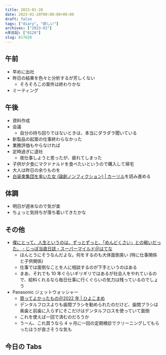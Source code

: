 ```yaml
---
title: 2023-01-20
date: 2023-01-20T00:00:00+09:00
draft: false
tags: ["diary", "欲しい"]
archives: ["2023-01"]
n年日記: ["0120"]
slug: 817620
---
```


## 午前

- 早めに出社
- 昨日の結果を色々と分析するが芳しくない
  - そろそろこの案件は終わりかな
- ミーティング

## 午後

- 資料作成
- 会議
  - 自分の持ち回りではないときは、本当にダラダラ聞いている
- 新製品の起案の仕事終わらなかった
- 業務評価もやらなければ
- 定時過ぎに退社
  - 夜仕事しようと思ったが、疲れてしまった
- 子供が夕食にマクドナルドを食べたいというので購入して帰宅
- 大人は昨日の余りものを
- [白装束集団を率いた女 (論創ノンフィクション) | カーリル](https://calil.jp/book/4846021653)を読み進める

## 体調

- 明日が週末なので気が楽
- ちょっと気持ちが落ち着いてきたかな

## その他

- [僕にとって、人生というのは、ずっとずっと、「めんどくさい」との戦いだった。 - じっぽ当直日誌・スーパーマイルド＠はてな](https://fujipon.hatenadiary.jp/entry/2022/11/15/233000)
  - ほんとうにそうなんだよな。何をするのも大体面倒臭い (特に仕事関係と子供関係)
  - 仕事では面倒なことを人に相談するのが下手というのはある
  - まあ、それでも 10 年ぐらいギリギリではあるが社会人をやれているので、給料くれるなら毎日仕事に行くぐらいの気力は残っているのでしょう
- Panasonic ジェットウォッシャー
  - [買ってよかったもの＠2022 年 | ひよこまめ](https://blog.chick-p.work/blog/2022-best-buy)
  - デンタルフロスよりも歯間ブラシを勧められたのだけど、歯間ブラシは奥歯と前歯に入らずにそこだけはデンタルフロスを使っていて面倒
  - これを使えば一回で済むのだろうか
  - うーん、これ買うなら 4 ヶ月に一回の定期検診でクリーニングしてもらったほうが良さそうな気も

## 今日の Tabs
